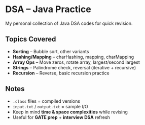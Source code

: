 # DSA – Java Practice

My personal collection of Java DSA codes for quick revision.

## Topics Covered
- **Sorting** – Bubble sort, other variants  
- **Hashing/Mapping** – charHashing, mapping, charMapping  
- **Array Ops** – Move zeros, rotate array, largest/second largest  
- **Strings** – Palindrome check, reversal (iterative + recursive)  
- **Recursion** – Reverse, basic recursion practice  

## Notes
- `.class` files = compiled versions  
- `input.txt` / `output.txt` = sample I/O  
- Keep in mind **time & space complexities** while revising  
- Useful for **GATE prep** + **interview DSA** refresh  
